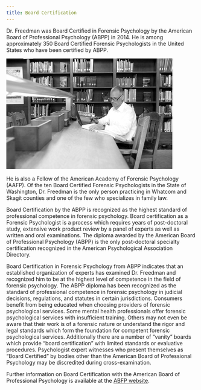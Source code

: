 ```yaml
---
title: Board Certification
---
```

Dr. Freedman was Board Certified in Forensic Psychology by the American Board of Professional Psychology (ABPP) in 2014. He is among approximately 350 Board Certified Forensic Psychologists in the United States who have been certified by ABPP. 

<!--more-->

![Evan Studying](/images/evan-study.jpg#floatright)

He is also a Fellow of the American Academy of Forensic Psychology (AAFP). Of the ten Board Certified Forensic Psychologists in the State of Washington, Dr. Freedman is the only person practicing in Whatcom and Skagit counties and one of the few who specializes in family law.

Board Certification by the ABPP is recognized as the highest standard of professional competence in forensic psychology. Board certification as a Forensic Psychologist is a process which requires years of post-doctoral study, extensive work product review by a panel of experts as well as written and oral examinations. The diploma awarded by the American Board of Professional Psychology (ABPP) is the only post-doctoral specialty certification recognized in the American Psychological Association Directory.

Board Certification in Forensic Psychology from ABPP indicates that an established organization of experts has examined Dr. Freedman and recognized him to be at the highest level of competence in the field of forensic psychology. The ABPP diploma has been recognized as the standard of professional competence in forensic psychology in judicial decisions, regulations, and statutes in certain jurisdictions. Consumers benefit from being educated when choosing providers of forensic psychological services. Some mental health professionals offer forensic psychological services with insufficient training. Others may not even be aware that their work is of a forensic nature or understand the rigor and legal standards which form the foundation for competent forensic psychological services. Additionally there are a number of “vanity” boards which provide “board certification” with limited standards or evaluative procedures. Psychologist expert witnesses who present themselves as “Board Certified” by bodies other than the American Board of Professional Psychology may be discredited during cross-examination.

Further information on Board Certification with the American Board of Professional Psychology is available at the [ABFP website](http://www.abfp.com/).
